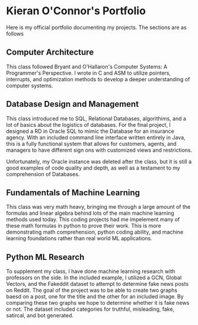 # Kieran O'Connor's Portfolio
Here is my official portfolio documenting my projects. The sections are as follows

## Computer Architecture
This class followed Bryant and O'Hallaron's Computer Systems: A Programmer's Perspective. I wrote in C and ASM to utilize pointers, interrupts, and optimization methods to develop a deeper understanding of computer systems. 

## Database Design and Management
This class introduced me to SQL, Relational Databases, algorithims, and a lot of basics about the logistics of databases. For the final project, I designed a RD in Oracle SQL to mimic the Database for an insurance agency. With an included command line interface written entirely in Java, this is a fully functional system that allows for customers, agents, and managers to have different sign ons with customized views and restrictions. 

Unfortunately, my Oracle instance was deleted after the class, but it is still a good examples of code quality and depth, as  well as a testament to my comprehension of Databases. 

## Fundamentals of Machine Learning
This class was very math heavy, bringing me through a large amount of the formulas and linear algebra behind lots of the main machine learning methods used today. This coding projects had me impelement many of these math formulas in python to prove their work. This is more demonstrating math comprehension, python coding ability, and machine learning foundations rather than real world ML applications. 


## Python ML Research
To supplement my class, I have done machine learning research with professors on the side. In the included example, I utilized a GCN, Global Vectors, and the Fakeddit dataset to attempt to determine fake news posts on Reddit. The goal of the project was to be able to create two graphs baesd on a post, one for the title and the other for an included image. By comparing these two graphs we hope to determine whether it is fake news or not. The dataset included categories for truthful, misleading, fake, satircal, and bot generated. 
